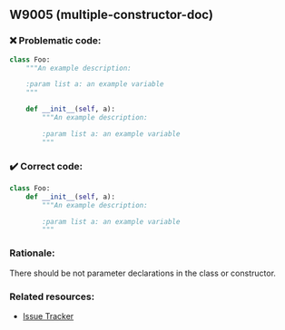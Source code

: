 ## W9005 (multiple-constructor-doc)

### :x: Problematic code:

```python
class Foo:
    """An example description:

    :param list a: an example variable
    """

    def __init__(self, a):
        """An example description:

        :param list a: an example variable
        """
```

### :heavy_check_mark: Correct code:

```python
class Foo:
    def __init__(self, a):
        """An example description:

        :param list a: an example variable
        """
```

### Rationale:

There should be not parameter declarations in the class or constructor.

### Related resources:

- [Issue Tracker](https://github.com/PyCQA/pylint/issues?q=is%3Aissue+%22multiple-constructor-doc%22+OR+%22W9005%22)
